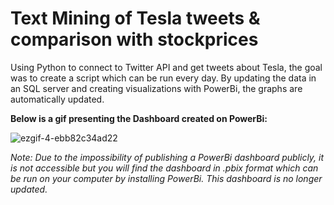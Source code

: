 # Text Mining of Tesla tweets & comparison with stockprices

Using Python to connect to Twitter API and get tweets about Tesla, the goal was to create a script which can be run every day. By updating the data in an SQL server and creating visualizations with PowerBi, the graphs are automatically updated. 

**Below is a gif presenting the Dashboard created on PowerBi:**

![ezgif-4-ebb82c34ad22](https://user-images.githubusercontent.com/55701302/91639999-ef1e2180-ea1a-11ea-9af7-def2fe561f62.gif)

*Note: Due to the impossibility of publishing a PowerBi dashboard publicly, it is not accessible but you will find the dashboard in .pbix format which can be run on your computer by installing PowerBi. This dashboard is no longer updated.*
